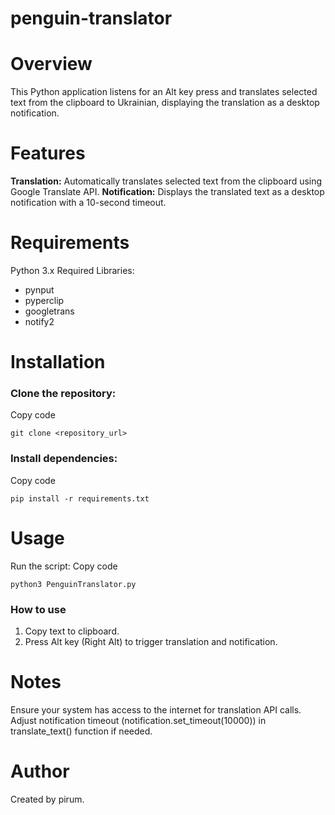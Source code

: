 # penguin-translator

# **Overview**
This Python application listens for an Alt key press and translates selected text from the clipboard to Ukrainian, displaying the translation as a desktop notification.

# **Features**
**Translation:** Automatically translates selected text from the clipboard using Google Translate API.
**Notification:** Displays the translated text as a desktop notification with a 10-second timeout.

# **Requirements**
Python 3.x
Required Libraries:
- pynput
- pyperclip
- googletrans
- notify2
  
# **Installation**

### Clone the repository:

Copy code
```
git clone <repository_url>
```

### Install dependencies:
Copy code
```
pip install -r requirements.txt
```

# Usage
Run the script:
Copy code
```
python3 PenguinTranslator.py
```
### How to use
1. Copy text to clipboard.
2. Press Alt key (Right Alt) to trigger translation and notification.
   
# Notes
Ensure your system has access to the internet for translation API calls.
Adjust notification timeout (notification.set_timeout(10000)) in translate_text() function if needed.

# Author
Created by pirum.

